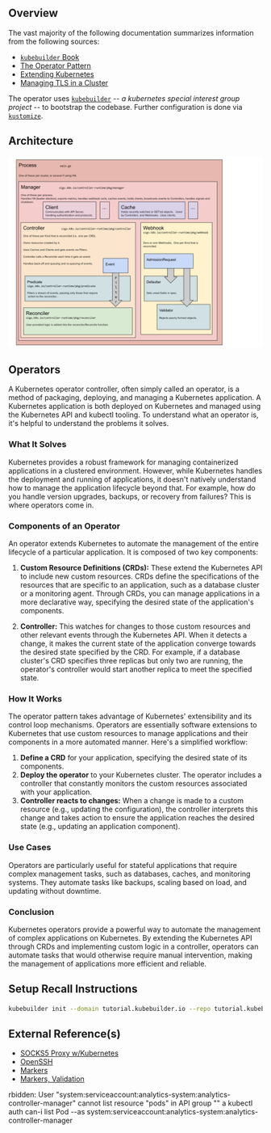 ## Overview

The vast majority of the following documentation summarizes information from the following sources:

- [`kubebuilder` Book](https://book.kubebuilder.io)
- [The Operator Pattern](https://kubernetes.io/docs/concepts/extend-kubernetes/operator/#:~:text=Operators%20are%20software%20extensions%20to,principles%2C%20notably%20the%20control%20loop.)
- [Extending Kubernetes](https://kubernetes.io/docs/concepts/extend-kubernetes/api-extension/)
- [Managing TLS in a Cluster](https://kubernetes.io/docs/tasks/tls/managing-tls-in-a-cluster/)

The operator uses [`kubebuilder`](https://github.com/kubernetes-sigs/kubebuilder) -- _a kubernetes special interest group project_ -- to bootstrap the codebase.
Further configuration is done via [`kustomize`](https://github.com/kubernetes-sigs/kustomize).

## Architecture

![Architecture](./.documentation/architecture.svg)

## Operators

A Kubernetes operator controller, often simply called an operator, is a method of packaging, deploying, and managing a 
Kubernetes application. A Kubernetes application is both deployed on Kubernetes and managed using the Kubernetes API and 
kubectl tooling. To understand what an operator is, it's helpful to understand the problems it solves.

### What It Solves

Kubernetes provides a robust framework for managing containerized applications in a clustered environment. However, while 
Kubernetes handles the deployment and running of applications, it doesn't natively understand how to manage the application 
lifecycle beyond that. For example, how do you handle version upgrades, backups, or recovery from failures? This is where
operators come in.

### Components of an Operator

An operator extends Kubernetes to automate the management of the entire lifecycle of a particular application. It is 
composed of two key components:

1. **Custom Resource Definitions (CRDs):** These extend the Kubernetes API to include new custom resources. CRDs define the specifications of the resources that are specific to an application, such as a database cluster or a monitoring agent. Through CRDs, you can manage applications in a more declarative way, specifying the desired state of the application's components.

2. **Controller:** This watches for changes to those custom resources and other relevant events through the Kubernetes API. When it detects a change, it makes the current state of the application converge towards the desired state specified by the CRD. For example, if a database cluster's CRD specifies three replicas but only two are running, the operator's controller would start another replica to meet the specified state.

### How It Works

The operator pattern takes advantage of Kubernetes' extensibility and its control loop mechanisms. Operators are
essentially software extensions to Kubernetes that use custom resources to manage applications and their components
in a more automated manner. Here's a simplified workflow:

1. **Define a CRD** for your application, specifying the desired state of its components.
2. **Deploy the operator** to your Kubernetes cluster. The operator includes a controller that constantly monitors the custom resources associated with your application.
3. **Controller reacts to changes:** When a change is made to a custom resource (e.g., updating the configuration), the controller interprets this change and takes action to ensure the application reaches the desired state (e.g., updating an application component).

### Use Cases

Operators are particularly useful for stateful applications that require complex management tasks, such as databases, 
caches, and monitoring systems. They automate tasks like backups, scaling based on load, and updating without downtime.

### Conclusion

Kubernetes operators provide a powerful way to automate the management of complex applications on Kubernetes. By extending 
the Kubernetes API through CRDs and implementing custom logic in a controller, operators can automate tasks that would 
otherwise require manual intervention, making the management of applications more efficient and reliable.

## Setup Recall Instructions

```bash
kubebuilder init --domain tutorial.kubebuilder.io --repo tutorial.kubebuilder.io/project --project-name=<dns1123-label-string>

```

## External Reference(s)

- [SOCKS5 Proxy w/Kubernetes](https://kubernetes.io/docs/tasks/extend-kubernetes/socks5-proxy-access-api/)
- [OpenSSH](https://man.openbsd.org/ssh)
- [Markers](https://book.kubebuilder.io/reference/markers)
- [Markers, Validation](https://book.kubebuilder.io/reference/markers/crd-validation)


rbidden: User "system:serviceaccount:analytics-system:analytics-controller-manager" cannot list resource "pods" in API group "" a
kubectl auth can-i list Pod --as system:serviceaccount:analytics-system:analytics-controller-manager
